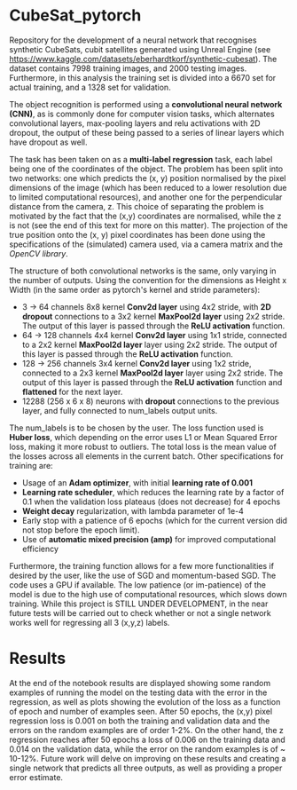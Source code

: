 # CubeSat_pytorch
 Repository for the development of a neural network that recognises synthetic CubeSats, cubit satellites generated using Unreal Engine (see https://www.kaggle.com/datasets/eberhardtkorf/synthetic-cubesat). The dataset contains 7998 training images, and 2000 testing images. Furthermore, in this analysis the training set is divided into a 6670 set for actual training, and a 1328 set for validation.
 
 The object recognition is performed using a **convolutional neural network (CNN)**, as is commonly done for computer vision tasks, which alternates convolutional layers, max-pooling layers and relu activations with 2D dropout, the output of these being passed to a series of linear layers which have dropout as well.

 The task has been taken on as a **multi-label regression** task, each label being one of the coordinates of the object. The problem has been split into two networks: one which predicts the (x, y) position normalised by the pixel dimensions of the image (which has been reduced to a lower resolution due to limited computational resources), and another one for the perpendicular distance from the camera, z. This choice of separating the problem is motivated by the fact that the (x,y) coordinates are normalised, while the z is not (see the end of this text for more on this matter). The projection of the true position onto the (x, y) pixel coordinates has been done using the specifications of the (simulated) camera used, via a camera matrix and the *OpenCV library*.
 
 The structure of both convolutional networks is the same, only varying in the number of outputs. Using the convention for the dimensions as Height x Width (in the same order as pytorch's kernel and stride parameters):

 - 3 -> 64 channels 8x8 kernel **Conv2d layer** using 4x2 stride, with **2D dropout** connections to a 3x2 kernel **MaxPool2d layer** using 2x2 stride. The output of this layer is passed through the **ReLU activation** function.
 - 64 -> 128 channels 4x4 kernel **Conv2d layer** using 1x1 stride, connected to a 2x2 kernel **MaxPool2d layer** layer using 2x2 stride. The output of this layer is passed through the **ReLU activation** function.
 - 128 -> 256 channels 3x4 kernel **Conv2d layer** using 1x2 stride, connected to a 2x3 kernel **MaxPool2d layer** layer using 2x2 stride. The output of this layer is passed through the **ReLU activation** function and **flattened** for the next layer.
 - 12288 (256 x 6 x 8) neurons with **dropout** connections to the previous layer, and fully connected to num_labels output units.

The num_labels is to be chosen by the user. The loss function used is **Huber loss**, which depending on the error uses L1 or Mean Squared Error loss, making it more robust to outliers. The total loss is the mean value of the losses across all elements in the current batch. Other specifications for training are:

- Usage of an **Adam optimizer**, with initial **learning rate of 0.001**
- **Learning rate scheduler**, which reduces the learning rate by a factor of 0.1 when the validation loss plateaus (does not decrease) for 4 epochs
- **Weight decay** regularization, with lambda parameter of 1e-4
- Early stop with a patience of 6 epochs (which for the current version did not stop before the epoch limit).
- Use of **automatic mixed precision (amp)** for improved computational efficiency

Furthermore, the training function allows for a few more functionalities if desired by the user, like the use of SGD and momentum-based SGD. The code uses a GPU if available. The low patience (or im-patience) of the model is due to the high use of computational resources, which slows down training. While this project is STILL UNDER DEVELOPMENT, in the near future tests will be carried out to check whether or not a single network works well for regressing all 3 (x,y,z) labels.

# Results

At the end of the notebook results are displayed showing some random examples of running the model on the testing data with the error in the regression, as well as plots showing the evolution of the loss as a function of epoch and number of examples seen. After 50 epochs, the (x,y) pixel regression loss is 0.001 on both the training and validation data and the errors on the random examples are of order 1-2%. On the other hand, the z regression reaches after 50 epochs a loss of 0.006 on the training data and 0.014 on the validation data, while the error on the random examples is of ~ 10-12%. Future work will delve on improving on these results and creating a single network that predicts all three outputs, as well as providing a proper error estimate.
